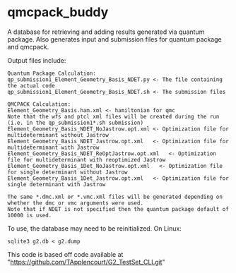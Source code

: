 # qmcpack_buddy
A database for retrieving and adding results generated via quantum package.
Also generates input and submission files for quantum package and qmcpack. 

Output files include: 
	
	Quantum Package Calculation:
	qp_submission1_Element_Geometry_Basis_NDET.py <- The file containing the actual code
	qp_submission1_Element_Geometry_Basis_NDET.sh <- The submission files
	
	QMCPACK Calculation:
	Element_Geometry_Basis.ham.xml <- hamiltonian for qmc 
	Note that the wfs and ptcl xml files will be created during the run (i.e. in the qp_submission1*.sh submission)
	Element_Geometry_Basis_NDET_NoJastrow.opt.xml <- Optimization file for multideterminant without Jastrow
	Element_Geometry_Basis_NDET_Jastrow.opt.xml   <- Optimization file for multideterminant with Jastrow
	Element_Geometry_Basis_NDET_ReOptJastrow.opt.xml   <- Optimization file for multideterminant with reoptimized Jastrow
	Element_Geometry_Basis_1Det_NoJastrow.opt.xml   <- Optimization file for single determinant without Jastrow
	Element_Geometry_Basis_1Det_Jastrow.opt.xml   <- Optimization file for single determinant with Jastrow
	
	The same *.dmc.xml or *.vmc.xml files will be generated depending on whether the dmc or vmc arguments were used. 
	Note that if NDET is not specified then the quantum package default of 10000 is used. 

To use, the database may need to be reinitialized. 
On Linux:
	
	sqlite3 g2.db < g2.dump	


This code is based off code available at "https://github.com/TApplencourt/G2_TestSet_CLI.git"



